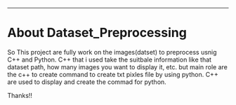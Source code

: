 ****************************************
About Dataset_Preprocessing
============
So This project are fully work on the images(datset) to preprocess usnig C++ and Python.
C++ that i used take the suitbale information like that dataset path, how many images you want to display it, etc. but main role are the c++ to create command to create txt pixles file by using python. C++ are used to display and create the commad for python.

Thanks!!
